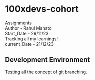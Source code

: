 # 100xdevs-cohort
Assignments
<br>
Author - Rahul Mahato
<br>
Start_Date - 29/11/23
<br>
Tracking all my learnings!
<br>
current_Date - 21/12/23

## Development Environment

Testing all the concept of git branching.


